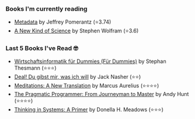 ### Books I'm currently reading
<!-- GOODREADS-LIST:START -->
- [Metadata](https://www.goodreads.com/review/show/4363459975?utm_medium=api&utm_source=rss) by Jeffrey Pomerantz (⭐️3.74)
- [A New Kind of Science](https://www.goodreads.com/review/show/4668876684?utm_medium=api&utm_source=rss) by Stephen Wolfram (⭐️3.6)
<!-- GOODREADS-LIST:END -->

### Last 5 Books I've Read 🤓
<!-- GOODREADS-READ-LIST:START -->
- [Wirtschaftsinformatik für Dummies (Für Dummies)](https://www.goodreads.com/review/show/4506390839?utm_medium=api&utm_source=rss) by Stephan Thesmann (⭐⭐⭐)
- [Deal! Du gibst mir, was ich will](https://www.goodreads.com/review/show/4506379843?utm_medium=api&utm_source=rss) by Jack Nasher (⭐⭐)
- [Meditations: A New Translation](https://www.goodreads.com/review/show/4682123972?utm_medium=api&utm_source=rss) by Marcus Aurelius (⭐⭐⭐⭐)
- [The Pragmatic Programmer: From Journeyman to Master](https://www.goodreads.com/review/show/4319439872?utm_medium=api&utm_source=rss) by Andy Hunt (⭐⭐⭐⭐)
- [Thinking in Systems: A Primer](https://www.goodreads.com/review/show/4286378104?utm_medium=api&utm_source=rss) by Donella H. Meadows (⭐⭐⭐)
<!-- GOODREADS-READ-LIST:END -->
